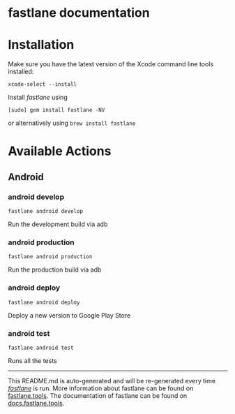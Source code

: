 fastlane documentation
================
# Installation

Make sure you have the latest version of the Xcode command line tools installed:

```
xcode-select --install
```

Install _fastlane_ using
```
[sudo] gem install fastlane -NV
```
or alternatively using `brew install fastlane`

# Available Actions
## Android
### android develop
```
fastlane android develop
```
Run the development build via adb
### android production
```
fastlane android production
```
Run the production build via adb
### android deploy
```
fastlane android deploy
```
Deploy a new version to Google Play Store
### android test
```
fastlane android test
```
Runs all the tests

----

This README.md is auto-generated and will be re-generated every time [_fastlane_](https://fastlane.tools) is run.
More information about fastlane can be found on [fastlane.tools](https://fastlane.tools).
The documentation of fastlane can be found on [docs.fastlane.tools](https://docs.fastlane.tools).
